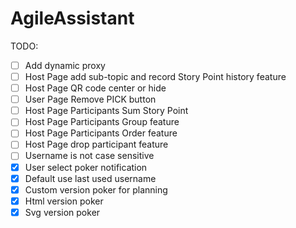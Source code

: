 # AgileAssistant

TODO:

- [ ] Add dynamic proxy
- [ ] Host Page add sub-topic and record Story Point history feature
- [ ] Host Page QR code center or hide
- [ ] User Page Remove PICK button
- [ ] Host Page Participants Sum Story Point
- [ ] Host Page Participants Group feature
- [ ] Host Page Participants Order feature
- [ ] Host Page drop participant feature
- [ ] Username is not case sensitive
- [x] User select poker notification
- [x] Default use last used username
- [x] Custom version poker for planning
- [x] Html version poker
- [x] Svg version poker
